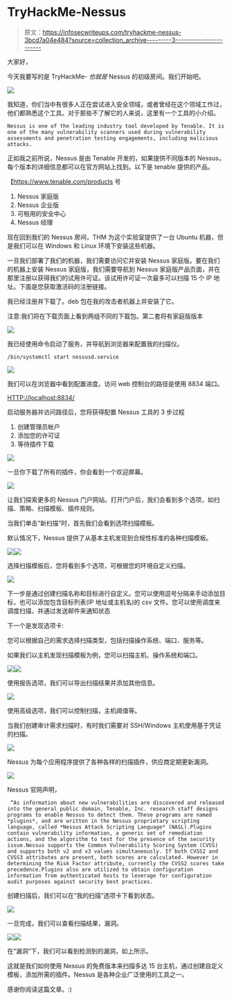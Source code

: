 # TryHackMe-Nessus

> 原文：<https://infosecwriteups.com/tryhackme-nessus-3bcd7a04e484?source=collection_archive---------3----------------------->

大家好，

今天我要写的是 TryHackMe- *也就是* Nessus 的初级房间。我们开始吧。

![](img/16a65ab294cac9795d9a399307ce0297.png)

我知道，你们当中有很多人正在尝试进入安全领域，或者曾经在这个领域工作过，他们都熟悉这个工具。对于那些不了解它的人来说，这里有一个工具的小介绍。

```
Nessus is one of the leading industry tool developed by Tenable. It is one of the many vulnerability scanners used during vulnerability assessments and penetration testing engagements, including malicious attacks.
```

正如我之前所说，Nessus 是由 Tenable 开发的，如果提供不同版本的 Nessus，每个版本的详细信息都可以在官方网站上找到。以下是 tenable 提供的产品。

【https://www.tenable.com/products 号

1.  Nessus 家庭版
2.  Nessus 企业版
3.  可租用的安全中心
4.  Nessus 经理

现在回到我们的 Nessus 房间，THM 为这个实验室提供了一台 Ubuntu 机器，但是我们可以在 Windows 和 Linux 环境下安装这些机器。

一旦我们部署了我们的机器，我们需要访问它并安装 Nessus 家庭版。要在我们的机器上安装 Nessus 家庭版，我们需要导航到 Nessus 家庭版产品页面，并在那里注册以获得我们的试用许可证。该试用许可证一次最多可以扫描 15 个 IP 地址。下面是您获取激活码的注册链接。

我已经注册并下载了。deb 包在我的攻击者机器上并安装了它。

注意:我们将在下载页面上看到两组不同的下载包。第二套将有家庭版版本

![](img/6562b489d90bdd54a95b08bf5484b098.png)

我已经使用命令启动了服务，并导航到浏览器来配置我的扫描仪。

```
/bin/systemctl start nessusd.service
```

![](img/96bbdc75f3b3c3f6bed0ebdcf08bf093.png)

我们可以在浏览器中看到配置进度。访问 web 控制台的路径是使用 8834 端口。

[HTTP://localhost:8834/](http://HTTP://localhost:8834/)

启动服务器并访问路径后，您将获得配置 Nessus 工具的 3 步过程

1.  创建管理员帐户
2.  添加您的许可证
3.  等待插件下载

![](img/86e8fd822d6d7cb186c61e3cb1905538.png)

一旦你下载了所有的插件，你会看到一个欢迎屏幕。

![](img/24b59d375fb68585329152840d592403.png)

让我们探索更多的 Nessus 门户网站。打开门户后，我们会看到多个选项，如扫描、策略、扫描模板、插件规则。

当我们单击“新扫描”时，首先我们会看到选项扫描模板。

默认情况下，Nessus 提供了从基本主机发现到合规性标准的各种扫描模板。

![](img/f093f9c4174403c6f2162fcf33f8758a.png)![](img/c07af6fe7c460249bdc159f01b98344e.png)

选择扫描模板后，您将看到多个选项，可根据您的环境自定义扫描。

![](img/841ec5331008f5d9fe779f0394c12b68.png)

下一步是通过创建扫描名称和目标进行自定义。您可以使用逗号分隔来手动添加目标，也可以添加包含目标列表(IP 地址或主机名)的 csv 文件。您可以使用调度来调度扫描，并通过发送邮件来通知状态

下一个是发现选项卡:

您可以根据自己的需求选择扫描类型，包括扫描操作系统、端口、服务等。

如果我们以主机发现扫描模板为例，您可以扫描主机、操作系统和端口。

![](img/11b953731e59c4a734457ba2c27b3d79.png)![](img/9506a4b154ad24d41d5574b1c8e8444a.png)

使用报告选项，我们可以导出扫描结果并添加其他信息。

![](img/d4c5b1d75bec45d06833027d361e478f.png)

使用高级选项，我们可以控制扫描，主机阈值等。

当我们创建审计需求扫描时，有时我们需要对 SSH/Windows 主机使用基于凭证的扫描。

![](img/765ce8f139b7cef9b26c54a675de5f6e.png)

Nessus 为每个应用程序提供了各种各样的扫描插件，供应商定期更新漏洞。

![](img/80e4d75dcc3e66840bf23883dfd73a85.png)

Nessus 官网声明，

```
 “As information about new vulnerabilities are discovered and released into the general public domain, Tenable, Inc. research staff designs programs to enable Nessus to detect them. These programs are named *plugins*, and are written in the Nessus proprietary scripting language, called *Nessus Attack Scripting Language* (NASL).Plugins contain vulnerability information, a generic set of remediation actions, and the algorithm to test for the presence of the security issue.Nessus supports the Common Vulnerability Scoring System (CVSS) and supports both v2 and v3 values simultaneously. If both CVSS2 and CVSS3 attributes are present, both scores are calculated. However in determining the Risk Factor attribute, currently the CVSS2 scores take precedence.Plugins also are utilized to obtain configuration information from authenticated hosts to leverage for configuration audit purposes against security best practices.
```

创建扫描后，我们可以在“我的扫描”选项卡下看到状态。

![](img/23ecc1fb3d0de7777472f725aa2fcb69.png)

一旦完成，我们可以查看扫描结果，漏洞。

![](img/a65196e51e4095b718d74c5481c062cc.png)![](img/033c18f7648c9a734f53fc21fbf62791.png)

在“漏洞”下，我们可以看到检测到的漏洞，如上所示。

这就是我们如何使用 Nessus 的免费版本来扫描多达 15 台主机，通过创建自定义模板，添加所需的插件。Nessus 是各种企业广泛使用的工具之一。

感谢你阅读这篇文章。:)